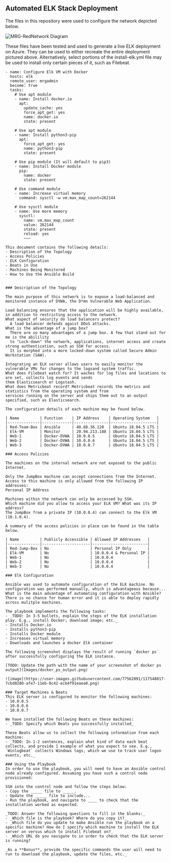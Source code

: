 ## Automated ELK Stack Deployment

The files in this repository were used to configure the network depicted below.

![MRG-RedNetwork Diagram](https://user-images.githubusercontent.com/77562091/117526556-daffcc00-af7a-11eb-9f3d-4486ad8ff460.jpg)


These files have been tested and used to generate a live ELK deployment on Azure. They can be used to either recreate the entire deployment pictured above. Alternatively, select portions of the install-elk.yml file may be used to install only certain pieces of it, such as Filebeat.
~~~---
- name: Configure Elk VM with Docker
  hosts: elk
  remote_user: mrgadmin
  become: true
  tasks:
    # Use apt module
    - name: Install docker.io
      apt:
        update_cache: yes
        force_apt_get: yes
        name: docker.io
        state: present
    
    # Use apt module
    - name: Install python3-pip
      apt:
        force_apt_get: yes
        name: python3-pip
        state: present
      
    # Use pip module (It will default to pip3)
    - name: Install Docker module
      pip:
        name: docker
        state: present
    
    # Use command module
    - name: Increase virtual memory
      command: sysctl -w vm.max_map_count=262144
      
    # Use sysctl module
    - name: Use more memory
      sysctl:
        name: vm.max_map_count
        value: 262144
        state: present
        reload: yes
        ~~~

This document contains the following details:
- Description of the Topology
- Access Policies
- ELK Configuration
- Beats in Use
- Machines Being Monitored
- How to Use the Ansible Build


### Description of the Topology

The main purpose of this network is to expose a load-balanced and monitored instance of DVWA, the D*mn Vulnerable Web Application.

Load balancing ensures that the application will be highly available, in addition to restricting access to the network.
What aspect of security do load balancers protect?
  A load balancer defends agaist DDoS attacks. 
What is the advantage of a jump box? 
  There are so many advantages of a jump box. A few that stand out for me is the abilility 
  to "Lock-down" the network, applications, internet access and create strong authentication, such as SSH for access. 
  It is morphed into a more locked-down system called Secure Admin Workstation (SAW). 

Integrating an ELK server allows users to easily monitor the vulnerable VMs for changes to the logsand system traffic.  
What does Filebeat watch for? It waches for log files and locations to are set, collects log events and sends
them Elasticsearch or Logstash. 
What does Metricbeat record? Metricbeat records the metrics and statistics from the operating system and from
services running on the server and ships them out to an output specified, such as Elasticsearch. 

The configuration details of each machine may be found below.

| Name         | Function    | IP Address    | Operating System   |
|--------------|-------------|---------------|--------------------|
| Red-Team-Box | Ansible     | 40.88.36.128  | Ubuntu 18.04.5 LTS |
| Elk-VM       | Monitor     | 20.94.213.188 | Ubuntu 18.04.5 LTS |
| Web-1        | Docker-DVWA | 10.0.0.5      | Ubuntu 18.04.5 LTS |
| Web-2        | Docker-DVWA | 10.0.0.6      | Ubuntu 18.04.5 LTS |
| Web-3        | Docker-DVWA | 10.0.0.7      | Ubuntu 18.04.5 LTS |

### Access Policies

The machines on the internal network are not exposed to the public Internet. 

Only the JumpBox machine can accept connections from the Internet. Access to this machine is only allowed from the following IP addresses:
Personal IP Address

Machines within the network can only be accessed by SSH.
Which machine did you allow to access your ELK VM? What was its IP address?
The JumpBox from a private IP (10.0.0.4) can connect to the Elk VM (10.1.0.4).

A summary of the access policies in place can be found in the table below.

| Name         | Publicly Accessible | Allowed IP Addresses   |
|--------------|---------------------|------------------------|
| Red-Jump-Box | No                  | Personal IP Only       |
| Elk-VM       | No                  | 10.0.0.4 & Personal IP |
| Web-1        | No                  | 10.0.0.4               |
| Web-2        | No                  | 10.0.0.4               |
| Web-3        | No                  | 10.0.0.4               |

### Elk Configuration

Ansible was used to automate configuration of the ELK machine. No configuration was performed manually, which is advantageous because...
What is the main advantage of automating configuration with Ansible?
There is no chance for human error and it is able to deploy rapidly across mulitple machines. 

The playbook implements the following tasks:
- _TODO: In 3-5 bullets, explain the steps of the ELK installation play. E.g., install Docker; download image; etc._
- Installs Docker.io
- Installs python3-pip
- Installs Docker module
- Increases virtual memory
- Downloads and launches a docker Elk container

The following screenshot displays the result of running `docker ps` after successfully configuring the ELK instance.

[TODO: Update the path with the name of your screenshot of docker ps output](Images/docker_ps_output.png)

![image](https://user-images.githubusercontent.com/77562091/117548017-7cbd0280-afe7-11eb-8c42-ecb4f91eaea0.png)

### Target Machines & Beats
This ELK server is configured to monitor the following machines:
- 10.0.0.5
- 10.0.0.6
- 10.0.0.7

We have installed the following Beats on these machines:
- _TODO: Specify which Beats you successfully installed_

These Beats allow us to collect the following information from each machine:
- _TODO: In 1-2 sentences, explain what kind of data each beat collects, and provide 1 example of what you expect to see. E.g., `Winlogbeat` collects Windows logs, which we use to track user logon events, etc._

### Using the Playbook
In order to use the playbook, you will need to have an Ansible control node already configured. Assuming you have such a control node provisioned: 

SSH into the control node and follow the steps below:
- Copy the _____ file to _____.
- Update the _____ file to include...
- Run the playbook, and navigate to ____ to check that the installation worked as expected.

_TODO: Answer the following questions to fill in the blanks:_
- _Which file is the playbook? Where do you copy it?_
- _Which file do you update to make Ansible run the playbook on a specific machine? How do I specify which machine to install the ELK server on versus which to install Filebeat on?_
- _Which URL do you navigate to in order to check that the ELK server is running?

_As a **Bonus**, provide the specific commands the user will need to run to download the playbook, update the files, etc._
